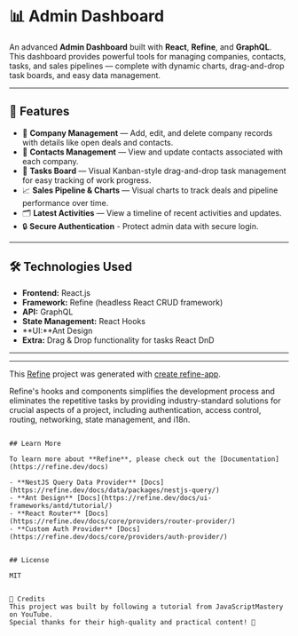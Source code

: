 # 📊 Admin Dashboard

An advanced **Admin Dashboard** built with **React**, **Refine**, and **GraphQL**. This dashboard provides powerful tools for managing companies, contacts, tasks, and sales pipelines — complete with dynamic charts, drag-and-drop task boards, and easy data management.

---

## 🚀 Features

- 🏢 **Company Management** — Add, edit, and delete company records with details like open deals and contacts.
- 📇 **Contacts Management** — View and update contacts associated with each company.
- 📅 **Tasks Board** — Visual Kanban-style drag-and-drop task management for easy tracking of work progress.
- 📈 **Sales Pipeline & Charts** — Visual charts to track deals and pipeline performance over time.
- 🗂️ **Latest Activities** — View a timeline of recent activities and updates.
- 🔒 **Secure Authentication** - Protect admin data with secure login.

---

## 🛠️ Technologies Used

- **Frontend:** React.js
- **Framework:** Refine (headless React CRUD framework)
- **API:** GraphQL
- **State Management:** React Hooks
- **UI:**Ant Design 
- **Extra:** Drag & Drop functionality for tasks React DnD 

---




---



This [Refine](https://github.com/refinedev/refine) project was generated with [create refine-app](https://github.com/refinedev/refine/tree/master/packages/create-refine-app).




Refine's hooks and components simplifies the development process and eliminates the repetitive tasks by providing industry-standard solutions for crucial aspects of a project, including authentication, access control, routing, networking, state management, and i18n.


```

## Learn More

To learn more about **Refine**, please check out the [Documentation](https://refine.dev/docs)

- **NestJS Query Data Provider** [Docs](https://refine.dev/docs/data/packages/nestjs-query/)
- **Ant Design** [Docs](https://refine.dev/docs/ui-frameworks/antd/tutorial/)
- **React Router** [Docs](https://refine.dev/docs/core/providers/router-provider/)
- **Custom Auth Provider** [Docs](https://refine.dev/docs/core/providers/auth-provider/)


## License

MIT


🎥 Credits
This project was built by following a tutorial from JavaScriptMastery on YouTube.
Special thanks for their high-quality and practical content! 🙏

